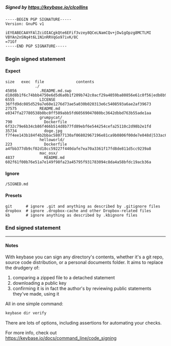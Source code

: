 ##### Signed by https://keybase.io/clcollins
```
-----BEGIN PGP SIGNATURE-----
Version: GnuPG v1

iEYEABECAAYFAlZciOIACgkQte6EFif3vzey8QCeLNamCQv+jDw1gOpzg8MCTLMI
VBYAn2nSNq4t6L1N1nRRVqGo97ivK/8C
=71Gf
-----END PGP SIGNATURE-----

```

<!-- END SIGNATURES -->

### Begin signed statement 

#### Expect

```
size   exec  file              contents                                                                                                                         
             ./                                                                                                                                                 
45056          .README.md.swp  d10d8b1f6c74bbb4750e6d5d6a0b1f209b742c0acf29a4059ba80856e61c0f56|edb8b901f4134d0937e1a7743941c71eebb1bb02321277f027430042259f2484
6555           LICENSE         36ffd9dc085d529a7e60e1276d73ae5a030b020313e6c5408593a6ae2af39673                                                                 
27575          README.md       e0347fa27780538b0bc0ff509abb5fd60569047080bc3642dbbd763b55ade1aa                                                                 
               grumpycat/                                                                                                                                       
790              Dockerfile    6f32c79e6b34cb86f466b514d8b77fd89ebf6e544254cefa25110c2d98b2e1fd                                                                 
35734            doge.jpg      f7f4ee143b184f4b2bbac58077130af06802967196e81ca9b0806f00de7e048d|533ac6da953de4a5e6f9fb03ac20d736ed1f46219951fa8e9b4b171947c74835
               helloworld/                                                                                                                                      
223              Dockerfile    a4fbb377db9cf02d18cc59227f440dafe7ea70a3361f17fd8de811d5cc9239a8                                                                 
               mac_osx/                                                                                                                                         
4837             README.md     602f61f00b76e51a7e149f98fa23a45795f931783094c8da4a58bfdc19acb36a                                                                 
```

#### Ignore

```
/SIGNED.md
```

#### Presets

```
git      # ignore .git and anything as described by .gitignore files
dropbox  # ignore .dropbox-cache and other Dropbox-related files    
kb       # ignore anything as described by .kbignore files          
```

<!-- summarize version = 0.0.9 -->

### End signed statement

<hr>

#### Notes

With keybase you can sign any directory's contents, whether it's a git repo,
source code distribution, or a personal documents folder. It aims to replace the drudgery of:

  1. comparing a zipped file to a detached statement
  2. downloading a public key
  3. confirming it is in fact the author's by reviewing public statements they've made, using it

All in one simple command:

```bash
keybase dir verify
```

There are lots of options, including assertions for automating your checks.

For more info, check out https://keybase.io/docs/command_line/code_signing